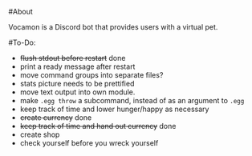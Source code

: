 #About

Vocamon is a Discord bot that provides users with a virtual pet.

#To-Do:

* ~~flush stdout before restart~~ done
* print a ready message after restart
* move command groups into separate files?
* stats picture needs to be prettified
* move text output into own module.
* make `.egg throw` a subcommand, instead of as an argument to `.egg`
* keep track of time and lower hunger/happy as necessary
* ~~create currency~~ done
* ~~keep track of time and hand out currency~~ done
* create shop
* check yourself before you wreck yourself
